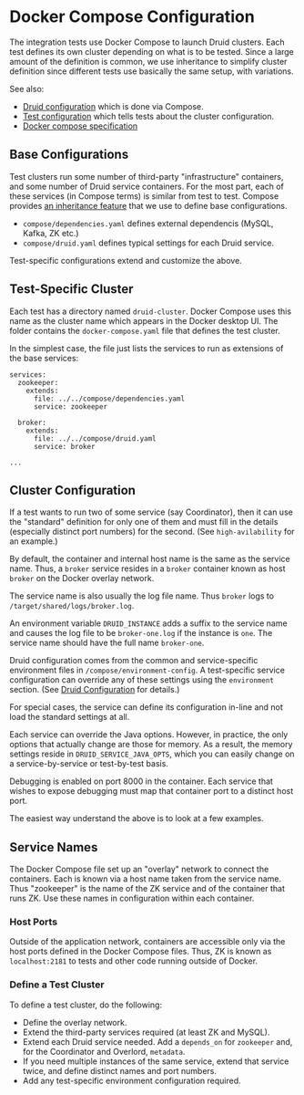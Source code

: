 <!--
  ~ Licensed to the Apache Software Foundation (ASF) under one
  ~ or more contributor license agreements.  See the NOTICE file
  ~ distributed with this work for additional information
  ~ regarding copyright ownership.  The ASF licenses this file
  ~ to you under the Apache License, Version 2.0 (the
  ~ "License"); you may not use this file except in compliance
  ~ with the License.  You may obtain a copy of the License at
  ~
  ~   http://www.apache.org/licenses/LICENSE-2.0
  ~
  ~ Unless required by applicable law or agreed to in writing,
  ~ software distributed under the License is distributed on an
  ~ "AS IS" BASIS, WITHOUT WARRANTIES OR CONDITIONS OF ANY
  ~ KIND, either express or implied.  See the License for the
  ~ specific language governing permissions and limitations
  ~ under the License.
  -->

# Docker Compose Configuration

The integration tests use Docker Compose to launch Druid clusters. Each
test defines its own cluster
depending on what is to be tested. Since a large amount of the definition is
common, we use inheritance to simplify cluster definition since
different tests use basically the same setup, with variations.

See also:

* [Druid configuration](druid-config.md) which is done via Compose.
* [Test configuration](test-config.md) which tells tests about the
  cluster configuration.
* [Docker compose specification](https://github.com/compose-spec/compose-spec/blob/master/spec.md)

## Base Configurations

Test clusters run some number of third-party "infrastructure" containers,
and some number of Druid service containers. For the most part, each of
these services (in Compose terms) is similar from test to test. Compose
provides [an inheritance feature](
https://github.com/compose-spec/compose-spec/blob/master/spec.md#extends)
that we use to define base configurations.

* `compose/dependencies.yaml` defines external dependencis (MySQL, Kafka, ZK
  etc.)
* `compose/druid.yaml` defines typical settings for each Druid service.

Test-specific configurations extend and customize the above.


## Test-Specific Cluster

Each test has a directory named `druid-cluster`. Docker Compose uses this name
as the cluster name which appears in the Docker desktop UI. The folder contains
the `docker-compose.yaml` file that defines the test cluster.

In the simplest case, the file just lists the services to run as extensions
of the base services:

```text
services:
  zookeeper:
    extends:
      file: ../../compose/dependencies.yaml
      service: zookeeper

  broker:
    extends:
      file: ../../compose/druid.yaml
      service: broker

...
```

## Cluster Configuration

If a test wants to run two of some service (say Coordinator), then it
can use the "standard" definition for only one of them and must fill in
the details (especially distinct port numbers) for the second.
(See `high-avilability` for an example.)

By default, the container and internal host name is the same as the service
name. Thus, a `broker` service resides in a `broker` container known as
host `broker` on the Docker overlay network.

The service name is also usually the log file name. Thus `broker` logs
to `/target/shared/logs/broker.log`.

An environment variable `DRUID_INSTANCE` adds a suffix to the service
name and causes the log file to be `broker-one.log` if the instance
is `one`. The service name should have the full name `broker-one`.

Druid configuration comes from the common and service-specific environment
files in `/compose/environment-config`. A test-specific service configuration
can override any of these settings using the `environment` section.
(See [Druid Configuration](druid-config.md) for details.)

For special cases, the service can define its configuration in-line and
not load the standard settings at all.

Each service can override the Java options. However, in practice, the
only options that actually change are those for memory. As a result,
the memory settings reside in `DRUID_SERVICE_JAVA_OPTS`, which you can
easily change on a service-by-service or test-by-test basis.

Debugging is enabled on port 8000 in the container. Each service that
wishes to expose debugging must map that container port to a distinct
host port.

The easiest way understand the above is to look at a few examples.

## Service Names

The Docker Compose file set up an "overlay" network to connect the containers.
Each is known via a host name taken from the service name. Thus "zookeeper" is
the name of the ZK service and of the container that runs ZK. Use these names
in configuration within each container.

### Host Ports

Outside of the application network, containers are accessible only via the
host ports defined in the Docker Compose files. Thus, ZK is known as `localhost:2181`
to tests and other code running outside of Docker.

### Define a Test Cluster

To define a test cluster, do the following:

* Define the overlay network.
* Extend the third-party services required (at least ZK and MySQL).
* Extend each Druid service needed. Add a `depends_on` for `zookeeper` and,
  for the Coordinator and Overlord, `metadata`.
* If you need multiple instances of the same service, extend that service
  twice, and define distinct names and port numbers.
* Add any test-specific environment configuration required.
